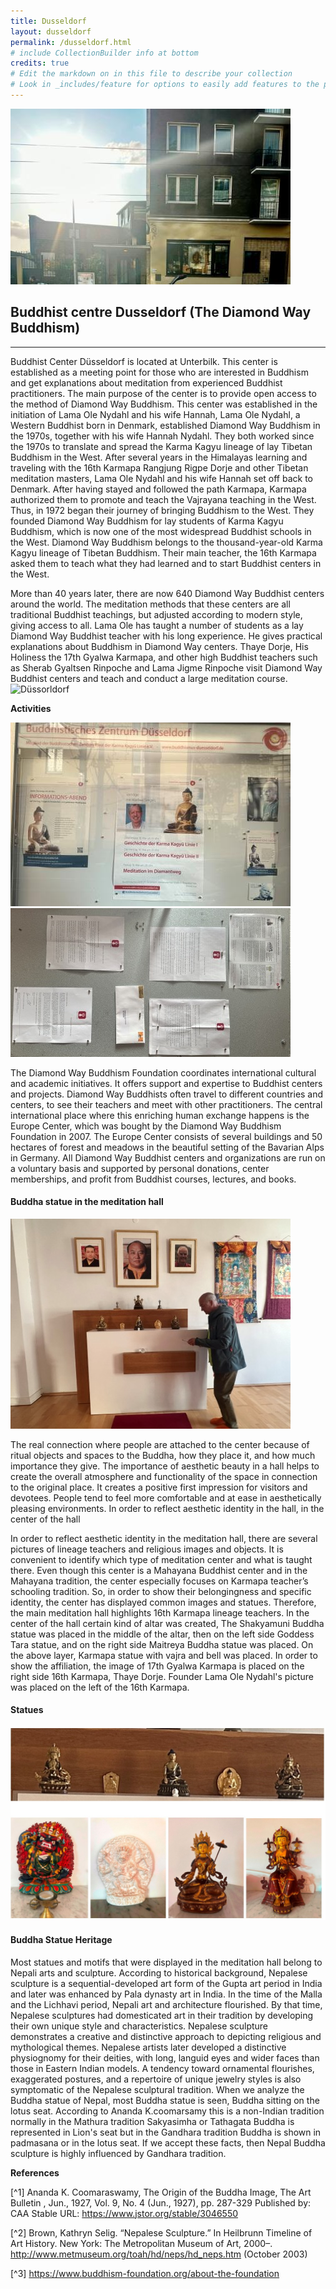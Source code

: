 ```yaml
---
title: Dusseldorf
layout: dusseldorf
permalink: /dusseldorf.html
# include CollectionBuilder info at bottom
credits: true
# Edit the markdown on in this file to describe your collection
# Look in _includes/feature for options to easily add features to the page
---
```

![Düssorldorf](https://raw.githubusercontent.com/Din977/projectstatue/main/objects/view.JPG)
## Buddhist centre Dusseldorf (The Diamond Way Buddhism)
---------------------------------------------------------

Buddhist Center Düsseldorf is located at Unterbilk. This center is established as a meeting point for those who are interested in Buddhism and get explanations about meditation from experienced Buddhist practitioners. The main purpose of the center is to provide open access to the method of Diamond Way Buddhism.
This center was established in the initiation of Lama Ole Nydahl and his wife Hannah, Lama Ole Nydahl, a Western Buddhist born in Denmark, established Diamond Way Buddhism in the 1970s, together with his wife Hannah Nydahl. They both worked since the 1970s to translate and spread the Karma Kagyu lineage of lay Tibetan Buddhism in the West. After several years in the Himalayas learning and traveling with the 16th Karmapa Rangjung Rigpe Dorje and other Tibetan meditation masters, Lama Ole Nydahl and his wife Hannah set off back to Denmark.
After having stayed and followed the path Karmapa, Karmapa authorized them to promote and teach the Vajrayana teaching in the West. Thus, in 1972 began their journey of bringing Buddhism to the West.
They founded Diamond Way Buddhism for lay students of Karma Kagyu Buddhism, which is now one of the most widespread Buddhist schools in the West. Diamond Way Buddhism belongs to the thousand-year-old Karma Kagyu lineage of Tibetan Buddhism. Their main teacher, the 16th Karmapa asked them to teach what they had learned and to start Buddhist centers in the West.

More than 40 years later, there are now 640 Diamond Way Buddhist centers around the world. The meditation methods that these centers are all traditional Buddhist teachings, but adjusted according to modern style, giving access to all. Lama Ole has taught a number of students as a lay Diamond Way Buddhist teacher with his long experience. He gives practical explanations about Buddhism in Diamond Way centers.
Thaye Dorje, His Holiness the 17th Gyalwa Karmapa, and other high Buddhist teachers such as Sherab Gyaltsen Rinpoche and Lama Jigme Rinpoche visit Diamond Way Buddhist centers and teach and conduct a large meditation course.
![Düssorldorf](https://raw.githubusercontent.com/Din977/projectstatue/main/objects/structure.JPG)

**Activities**

![Düssorldorf](https://raw.githubusercontent.com/Din977/projectstatue/main/objects/dact.JPG)
![Düssorldorf](https://raw.githubusercontent.com/Din977/projectstatue/main/objects/dact_1.JPG)

The Diamond Way Buddhism Foundation coordinates international cultural and academic initiatives. It offers support and expertise to Buddhist centers and projects.
Diamond Way Buddhists often travel to different countries and centers, to see their teachers and meet with other practitioners. The central international place where this enriching human exchange happens is the Europe Center, which was bought by the Diamond Way Buddhism Foundation in 2007. The Europe Center consists of several buildings and 50 hectares of forest and meadows in the beautiful setting of the Bavarian Alps in Germany.
All Diamond Way Buddhist centers and organizations are run on a voluntary basis and supported by personal donations, center memberships, and profit from Buddhist courses, lectures, and books.

 
 #### Buddha statue in the meditation hall
 ![Düssorldorf](https://raw.githubusercontent.com/Din977/projectstatue/main/objects/altar.JPG)

The real connection where people are attached to the center because of ritual objects and spaces to the Buddha, how they place it, and how much importance they give.
The importance of aesthetic beauty in a hall helps to create the overall atmosphere and functionality of the space in connection to the original place. It creates a positive first impression for visitors and devotees. People tend to feel more comfortable and at ease in aesthetically pleasing environments. In order to reflect aesthetic identity in the hall, in the center of the hall 

In order to reflect aesthetic identity in the meditation hall, there are several pictures of lineage teachers and religious images and objects. It is convenient to identify which type of meditation center and what is taught there. Even though this center is a Mahayana Buddhist center and in the Mahayana tradition, the center especially focuses on Karmapa teacher’s schooling tradition. So, in order to show their belongingness and specific identity, the center has displayed common images and statues. Therefore, the main meditation hall highlights 16th Karmapa lineage teachers. In the center of the hall certain kind of altar was created, The Shakyamuni Buddha statue was placed in the middle of the altar, then on the left side Goddess Tara statue, and on the right side Maitreya Buddha statue was placed. On the above layer, Karmapa statue with vajra and bell was placed.
In order to show the affiliation, the image of 17th Gyalwa Karmapa  is placed on the right side 16th Karmapa, Thaye Dorje. Founder  Lama Ole Nydahl's picture was placed on the left of the 16th Karmapa.

#### Statues
![Düssorldorf](https://raw.githubusercontent.com/Din977/projectstatue/main/objects/statue.JPG)




#### Buddha Statue Heritage


Most statues and motifs that were displayed in the meditation hall belong to Nepali arts and sculpture. According to historical background, Nepalese sculpture is a sequential-developed art form of the Gupta art period in India and later was enhanced by Pala dynasty art in India. In the time of the Malla and the Lichhavi period, Nepali art and architecture flourished. By that time, Nepalese sculptures had domesticated art in their tradition by developing their own unique style and characteristics. Nepalese sculpture demonstrates a creative and distinctive approach to depicting religious and mythological themes. Nepalese artists later developed a distinctive physiognomy for their deities, with long, languid eyes and wider faces than those in Eastern Indian models. A tendency toward ornamental flourishes, exaggerated postures, and a repertoire of unique jewelry styles is also symptomatic of the Nepalese sculptural tradition.
When we analyze the Buddha statue of Nepal, most Buddha statue is seen, Buddha sitting on the lotus seat. According to Ananda K.coomarsamy this is a non-Indian tradition normally in the Mathura tradition Sakyasimha or Tathagata Buddha is represented in Lion's seat but in the Gandhara tradition Buddha is shown in padmasana or in the lotus seat. If we accept these facts, then Nepal Buddha sculpture is highly influenced by Gandhara tradition.




**References**

[^1] Ananda K. Coomaraswamy, The Origin of the Buddha Image, The Art Bulletin , Jun., 1927, Vol. 9, No. 4 (Jun., 1927), pp. 287-329 Published by: CAA Stable URL: https://www.jstor.org/stable/3046550


[^2] Brown, Kathryn Selig. “Nepalese Sculpture.” In Heilbrunn Timeline of Art History. New York: The Metropolitan Museum of Art, 2000–. http://www.metmuseum.org/toah/hd/neps/hd_neps.htm (October 2003)

[^3] https://www.buddhism-foundation.org/about-the-foundation
